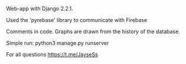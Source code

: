 Web-app with Django 2.2.1.

Used the 'pyrebase' library to communicate with Firebase

Comments in code. Graphs are drawn from the history of the database.

Simple run: python3 manage.py runserver

For all questions https://t.me/JayseSs

